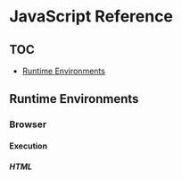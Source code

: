 # JavaScript Reference

## TOC

- [Runtime Environments](#runtime-environments)

## Runtime Environments

### Browser

#### Execution

##### HTML <script> Tag

```html
    <!DOCTYPE html>
    <html>
      <body>
        <p>Paragraph before</p>
        <script>
          console.log("Script");
        </script>
        <p>Paragraph after</p>
      </body>
    </html>
  ```
